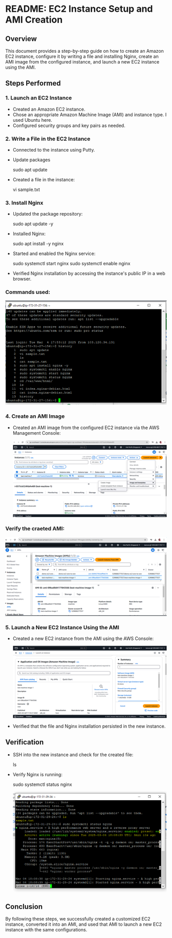 # README: EC2 Instance Setup and AMI Creation

## Overview
This document provides a step-by-step guide on how to create an Amazon EC2 instance, configure it by writing a file and installing Nginx, create an AMI image from the configured instance, and launch a new EC2 instance using the AMI.

## Steps Performed

### 1. **Launch an EC2 Instance**
- Created an Amazon EC2 instance.
- Chose an appropriate Amazon Machine Image (AMI) and instance type. I used Ubuntu here.
- Configured security groups and key pairs as needed.

### 2. **Write a File in the EC2 Instance**
- Connected to the instance using Putty.
- Update packages

  sudo apt update
  
- Created a file in the instance:
  
  vi sample.txt

### 3. **Install Nginx**
- Updated the package repository:

  sudo apt update -y

- Installed Nginx:
 
  sudo apt install -y nginx
  
- Started and enabled the Nginx service:

  sudo systemctl start nginx
  sudo systemctl enable nginx
  
- Verified Nginx installation by accessing the instance's public IP in a web browser.

### Commands used:

![Preview](commands.PNG)


### 4. **Create an AMI Image**
- Created an AMI image from the configured EC2 instance via the AWS Management Console:

  ![Preview](craete_image.PNG)

### Verify the craeted AMI:

  ![Preview](ami_created.PNG)  

### 5. **Launch a New EC2 Instance Using the AMI**
- Created a new EC2 instance from the AMI using the AWS Console:

  ![Preview](ami_of_my_own.PNG)

- Verified that the file and Nginx installation persisted in the new instance.

## Verification
- SSH into the new instance and check for the created file:
   
   ls
  
- Verify Nginx is running:

  sudo systemctl status nginx
  
  ![Preview](successful.PNG)

## Conclusion
By following these steps, we successfully created a customized EC2 instance, converted it into an AMI, and used that AMI to launch a new EC2 instance with the same configurations.

